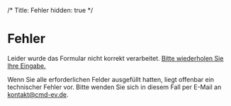 /*
Title: Fehler
hidden: true
*/
# Fehler

Leider wurde das Formular nicht korrekt verarbeitet. [Bitte wiederholen
Sie Ihre Eingabe.](javascript:history.back())

Wenn Sie alle erforderlichen Felder ausgefüllt hatten, liegt offenbar
ein technischer Fehler vor. Bitte wenden Sie sich in diesem Fall per
E-Mail an [kontakt@cmd-ev.de](mailto:kontakt@cmd-ev.de).
